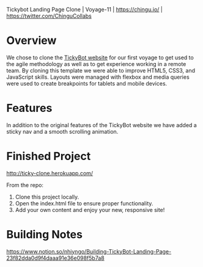 Tickybot Landing Page Clone | Voyage-11 | https://chingu.io/ | https://twitter.com/ChinguCollabs

# Overview
We chose to clone the <a href="https://tickybott.herokuapp.com" target="_blank">TickyBot website</a> for our first voyage to get used to the agile methodology as well as to get experience working in a remote team. By cloning this template we were able to improve HTML5, CSS3, and JavaScript skills. Layouts were managed with flexbox and media queries were used to create breakpoints for tablets and mobile devices.

# Features
In addition to the original features of the TickyBot website we have added a sticky nav and a smooth scrolling animation.

# Finished Project
http://ticky-clone.herokuapp.com/

From the repo:

  1. Clone this project locally.
  2. Open the index.html file to ensure proper functionality.
  3. Add your own content and enjoy your new, responsive site!

# Building Notes
https://www.notion.so/nhiyngo/Building-TickyBot-Landing-Page-23f82dda0d9f4daaa91e36e098f5b7a8

